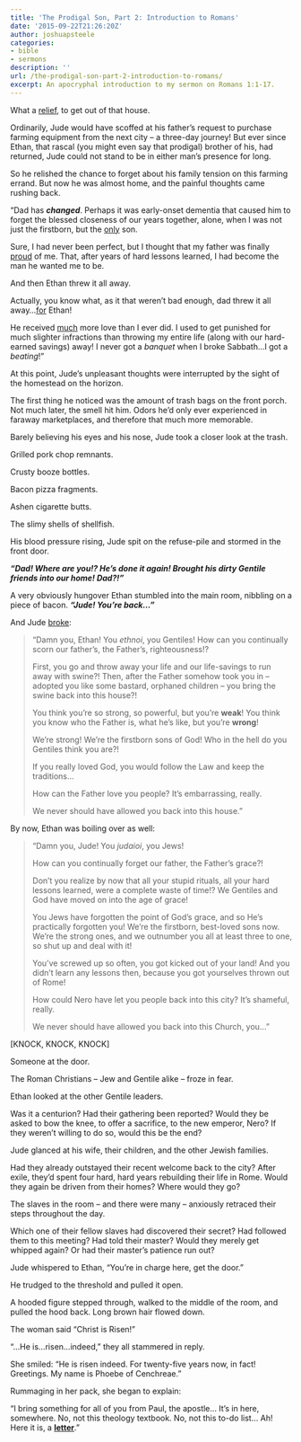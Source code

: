 ```yaml
---
title: 'The Prodigal Son, Part 2: Introduction to Romans'
date: '2015-09-22T21:26:20Z'
author: joshuapsteele
categories:
- bible
- sermons
description: ''
url: /the-prodigal-son-part-2-introduction-to-romans/
excerpt: An apocryphal introduction to my sermon on Romans 1:1-17.
---
```

What a <u>relief</u>, to get out of that house.

Ordinarily, Jude would have scoffed at his father’s request to purchase farming equipment from the next city – a three-day journey! But ever since Ethan, that rascal (you might even say that prodigal) brother of his, had returned, Jude could not stand to be in either man’s presence for long.

So he relished the chance to forget about his family tension on this farming errand. But now he was almost home, and the painful thoughts came rushing back.

“Dad has ***changed***. Perhaps it was early-onset dementia that caused him to forget the blessed closeness of our years together, alone, when I was not just the firstborn, but the <u>only</u> son.

Sure, I had never been perfect, but I thought that my father was finally <u>proud</u> of me. That, after years of hard lessons learned, I had become the man he wanted me to be.

And then Ethan threw it all away.

Actually, you know what, as it that weren’t bad enough, dad threw it all away…<u>for</u> Ethan!

He received <u>much</u> more love than I ever did. I used to get punished for much slighter infractions than throwing my entire life (along with our hard-earned savings) away! I never got a *banquet* when I broke Sabbath…I got a *beating*!”

At this point, Jude’s unpleasant thoughts were interrupted by the sight of the homestead on the horizon.

The first thing he noticed was the amount of trash bags on the front porch. Not much later, the smell hit him. Odors he’d only ever experienced in faraway marketplaces, and therefore that much more memorable.

Barely believing his eyes and his nose, Jude took a closer look at the trash.

Grilled pork chop remnants.

Crusty booze bottles.

Bacon pizza fragments.

Ashen cigarette butts.

The slimy shells of shellfish.

His blood pressure rising, Jude spit on the refuse-pile and stormed in the front door.

***“Dad! Where are you!? He’s done it again! Brought his dirty Gentile friends into our home! Dad?!”***

A very obviously hungover Ethan stumbled into the main room, nibbling on a piece of bacon. ***“Jude! You’re back…”***

And Jude <u>broke</u>:

> “Damn you, Ethan! You *ethnoi*, you Gentiles! How can you continually scorn our father’s, the Father’s, righteousness!?
> 
> First, you go and throw away your life and our life-savings to run away with swine?! Then, after the Father somehow took you in – adopted you like some bastard, orphaned children – you bring the swine back into this house?!
> 
> You think you’re so strong, so powerful, but you’re **weak**! You think you know who the Father is, what he’s like, but you’re **wrong**!
> 
> We’re strong! We’re the firstborn sons of God! Who in the hell do you Gentiles think you are?!
> 
> If you really loved God, you would follow the Law and keep the traditions…
> 
> How can the Father love you people? It’s embarrassing, really.
> 
> We never should have allowed you back into this house.”

By now, Ethan was boiling over as well:

> “Damn you, Jude! You *judaioi*, you Jews!
> 
> How can you continually forget our father, the Father’s grace?!
> 
> Don’t you realize by now that all your stupid rituals, all your hard lessons learned, were a complete waste of time!? We Gentiles and God have moved on into the age of grace!
> 
> You Jews have forgotten the point of God’s grace, and so He’s practically forgotten you! We’re the firstborn, best-loved sons now. We’re the strong ones, and we outnumber you all at least three to one, so shut up and deal with it!
> 
> You’ve screwed up so often, you got kicked out of your land! And you didn’t learn any lessons then, because you got yourselves thrown out of Rome!
> 
> How could Nero have let you people back into this city? It’s shameful, really.
> 
> We never should have allowed you back into this Church, you…”

\[KNOCK, KNOCK, KNOCK\]

Someone at the door.

The Roman Christians – Jew and Gentile alike – froze in fear.

Ethan looked at the other Gentile leaders.

Was it a centurion? Had their gathering been reported? Would they be asked to bow the knee, to offer a sacrifice, to the new emperor, Nero? If they weren’t willing to do so, would this be the end?

Jude glanced at his wife, their children, and the other Jewish families.

Had they already outstayed their recent welcome back to the city? After exile, they’d spent four hard, hard years rebuilding their life in Rome. Would they again be driven from their homes? Where would they go?

The slaves in the room – and there were many – anxiously retraced their steps throughout the day.

Which one of their fellow slaves had discovered their secret? Had followed them to this meeting? Had told their master? Would they merely get whipped again? Or had their master’s patience run out?

Jude whispered to Ethan, “You’re in charge here, get the door.”

He trudged to the threshold and pulled it open.

A hooded figure stepped through, walked to the middle of the room, and pulled the hood back. Long brown hair flowed down.

The woman said “Christ is Risen!”

“…He is…risen…indeed,” they all stammered in reply.

She smiled: “He is risen indeed. For twenty-five years now, in fact! Greetings. My name is Phoebe of Cenchreae.”

Rummaging in her pack, she began to explain:

“I bring something for all of you from Paul, the apostle… It’s in here, somewhere. No, not this theology textbook. No, not this to-do list… Ah! Here it is, a <u>**letter**</u>.”